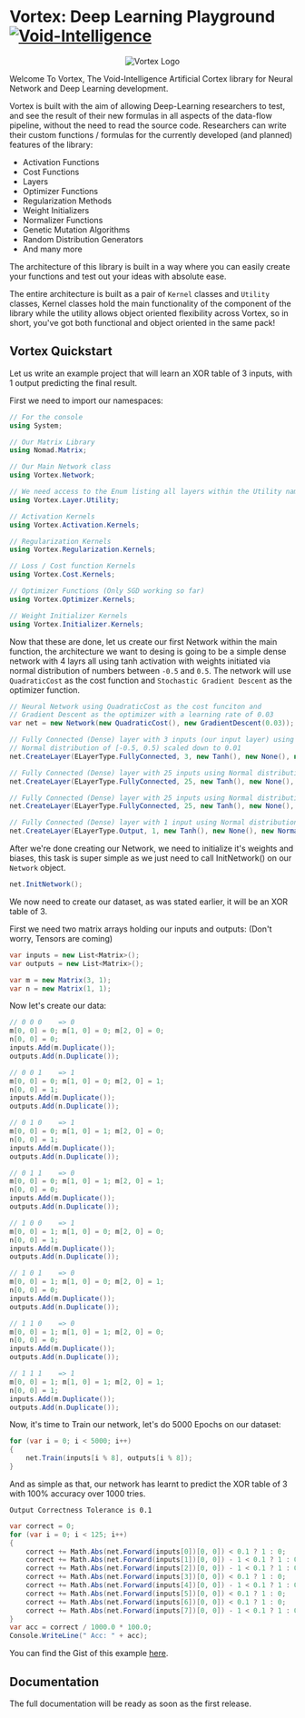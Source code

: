# Vortex: Deep Learning Playground [![Void-Intelligence](https://circleci.com/gh/void-intelligence/Vortex.svg?style=shield)](https://app.circleci.com/pipelines/github/void-intelligence/Vortex)

<p align="center">
  <img src="https://github.com/void-intelligence/Vortex/blob/master/resources/Vortex-Logo.png" alt="Vortex Logo">
</p>

Welcome To Vortex, The Void-Intelligence Artificial Cortex library for Neural Network and Deep Learning development. 

Vortex is built with the aim of allowing Deep-Learning researchers to test, and see the result of their new formulas in all aspects of the data-flow pipeline, without the need to read the source code. Researchers can write their custom functions / formulas for the currently developed (and planned) features of the library:

- Activation Functions
- Cost Functions
- Layers
- Optimizer Functions
- Regularization Methods
- Weight Initializers
- Normalizer Functions
- Genetic Mutation Algorithms
- Random Distribution Generators
- And many more

The architecture of this library is built in a way where you can easily create your functions and test out your ideas with absolute ease.

The entire architecture is built as a pair of ```Kernel``` classes and ```Utility``` classes, Kernel classes hold the main functionality of the component of the library while the utility allows object oriented flexibility across Vortex, so in short, you've got both functional and object oriented in the same pack!

## Vortex Quickstart

Let us write an example project that will learn an XOR table of 3 inputs, with 1 output predicting the final result.

First we need to import our namespaces:

```C#
// For the console
using System;

// Our Matrix Library
using Nomad.Matrix;

// Our Main Network class
using Vortex.Network;

// We need access to the Enum listing all layers within the Utility namespace
using Vortex.Layer.Utility;

// Activation Kernels
using Vortex.Activation.Kernels;

// Regularization Kernels
using Vortex.Regularization.Kernels;

// Loss / Cost function Kernels
using Vortex.Cost.Kernels;

// Optimizer Functions (Only SGD working so far)
using Vortex.Optimizer.Kernels;

// Weight Initializer Kernels
using Vortex.Initializer.Kernels;
```

Now that these are done, let us create our first Network within the main function, the architecture we want to desing is going to be a simple dense network with 4 layrs all using tanh activation with weights initiated via normal distribution of numbers between ```-0.5``` and ```0.5```. The network will use ```QuadraticCost``` as the cost function and ```Stochastic Gradient Descent``` as the optimizer function.

```C#
// Neural Network using QuadraticCost as the cost funciton and
// Gradient Descent as the optimizer with a learning rate of 0.03
var net = new Network(new QuadraticCost(), new GradientDescent(0.03)); 

// Fully Connected (Dense) layer with 3 inputs (our input layer) using 
// Normal distribution of [-0.5, 0.5) scaled down to 0.01
net.CreateLayer(ELayerType.FullyConnected, 3, new Tanh(), new None(), new Normal(), 0.01);

// Fully Connected (Dense) layer with 25 inputs using Normal distribution of [-0.5, 0.5) scaled down to 0.01
net.CreateLayer(ELayerType.FullyConnected, 25, new Tanh(), new None(), new Normal(), 0.01);

// Fully Connected (Dense) layer with 25 inputs using Normal distribution of [-0.5, 0.5) scaled down to 0.01
net.CreateLayer(ELayerType.FullyConnected, 25, new Tanh(), new None(), new Normal(), 0.01);

// Fully Connected (Dense) layer with 1 input using Normal distribution of [-0.5, 0.5) scaled down to 0.01
net.CreateLayer(ELayerType.Output, 1, new Tanh(), new None(), new Normal(), 0.01);
```

After we're done creating our Network, we need to initialize it's weights and biases, this task is super simple as we just need to call InitNetwork() on our ```Network``` object.

```C#
net.InitNetwork();
```

We now need to create our dataset, as was stated earlier, it will be an XOR table of 3.

First we need two matrix arrays holding our inputs and outputs:
(Don't worry, Tensors are coming)

```C#
var inputs = new List<Matrix>();
var outputs = new List<Matrix>();

var m = new Matrix(3, 1);
var n = new Matrix(1, 1);
```

Now let's create our data:

```C#
// 0 0 0    => 0
m[0, 0] = 0; m[1, 0] = 0; m[2, 0] = 0;
n[0, 0] = 0;
inputs.Add(m.Duplicate());
outputs.Add(n.Duplicate());

// 0 0 1    => 1
m[0, 0] = 0; m[1, 0] = 0; m[2, 0] = 1;
n[0, 0] = 1;
inputs.Add(m.Duplicate());
outputs.Add(n.Duplicate());

// 0 1 0    => 1
m[0, 0] = 0; m[1, 0] = 1; m[2, 0] = 0;
n[0, 0] = 1;
inputs.Add(m.Duplicate());
outputs.Add(n.Duplicate());

// 0 1 1    => 0
m[0, 0] = 0; m[1, 0] = 1; m[2, 0] = 1;
n[0, 0] = 0;
inputs.Add(m.Duplicate());
outputs.Add(n.Duplicate());

// 1 0 0    => 1
m[0, 0] = 1; m[1, 0] = 0; m[2, 0] = 0;
n[0, 0] = 1;
inputs.Add(m.Duplicate());
outputs.Add(n.Duplicate());

// 1 0 1    => 0
m[0, 0] = 1; m[1, 0] = 0; m[2, 0] = 1;
n[0, 0] = 0;
inputs.Add(m.Duplicate());
outputs.Add(n.Duplicate());

// 1 1 0    => 0
m[0, 0] = 1; m[1, 0] = 1; m[2, 0] = 0;
n[0, 0] = 0;
inputs.Add(m.Duplicate());
outputs.Add(n.Duplicate());

// 1 1 1    => 1
m[0, 0] = 1; m[1, 0] = 1; m[2, 0] = 1;
n[0, 0] = 1;
inputs.Add(m.Duplicate());
outputs.Add(n.Duplicate());
```

Now, it's time to Train our network, let's do 5000 Epochs on our dataset:

```C#
for (var i = 0; i < 5000; i++)
{
    net.Train(inputs[i % 8], outputs[i % 8]);
}
```

And as simple as that, our network has learnt to predict the XOR table of 3 with 100% accuracy over 1000 tries.

```Output Correctness Tolerance is 0.1```

```C#
var correct = 0;
for (var i = 0; i < 125; i++)
{
    correct += Math.Abs(net.Forward(inputs[0])[0, 0]) < 0.1 ? 1 : 0;
    correct += Math.Abs(net.Forward(inputs[1])[0, 0]) - 1 < 0.1 ? 1 : 0;
    correct += Math.Abs(net.Forward(inputs[2])[0, 0]) - 1 < 0.1 ? 1 : 0;
    correct += Math.Abs(net.Forward(inputs[3])[0, 0]) < 0.1 ? 1 : 0;
    correct += Math.Abs(net.Forward(inputs[4])[0, 0]) - 1 < 0.1 ? 1 : 0;
    correct += Math.Abs(net.Forward(inputs[5])[0, 0]) < 0.1 ? 1 : 0;
    correct += Math.Abs(net.Forward(inputs[6])[0, 0]) < 0.1 ? 1 : 0;
    correct += Math.Abs(net.Forward(inputs[7])[0, 0]) - 1 < 0.1 ? 1 : 0;
}
var acc = correct / 1000.0 * 100.0;
Console.WriteLine(" Acc: " + acc);
```

You can find the Gist of this example [here](https://gist.github.com/nirex0/77cdb951992a831ffc0343b0226b1513).

## Documentation

The full documentation will be ready as soon as the first release.
